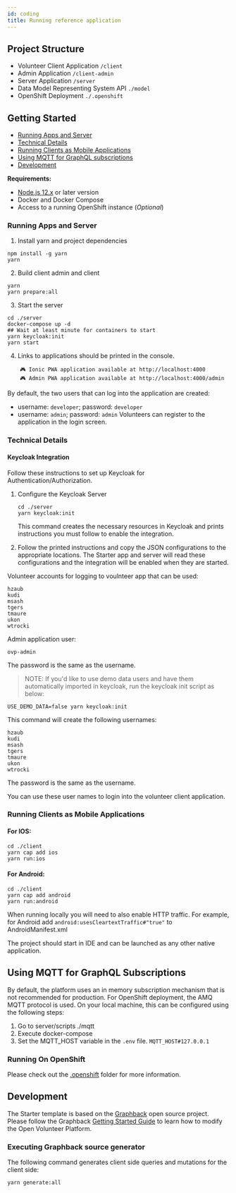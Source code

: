 ```yaml
---
id: coding
title: Running reference application
---
```


## Project Structure
- Volunteer Client Application `/client`
- Admin Application `/client-admin`
- Server Application `/server`
- Data Model Representing System API `./model`
- OpenShift Deployment `./.openshift`

## Getting Started
* [Running Apps and Server](Running-Apps-and-Server)
* [Technical Details](Technical-Details)
* [Running Clients as Mobile Applications](Running-Clients-as-Mobile-Applications)
* [Using MQTT for GraphQL subscriptions](Using-MQTT-for-GraphQL-Subscriptions)
* [Development](Development) 

**Requirements:**
- [Node.js 12.x](https://nodejs.org/en/download/) or later version
- Docker and Docker Compose
- Access to a running OpenShift instance (_Optional_)

### Running Apps and Server

1. Install yarn and project dependencies
```shell
npm install -g yarn
yarn
```
2. Build client admin and client 
```shell
yarn
yarn prepare:all
```
3. Start the server
```shell
cd ./server
docker-compose up -d
## Wait at least minute for containers to start
yarn keycloak:init
yarn start
```
4. Links to applications should be printed in the console.
```shell
    🎮 Ionic PWA application available at http://localhost:4000
    🎮 Admin PWA application available at http://localhost:4000/admin
```
  By default, the two users that can log into the application are created:
  - username: `developer`; password: `developer`
  - username: `admin`; password: `admin`
   Volunteers can register to the application in the login screen. 


### Technical Details

#### Keycloak Integration

Follow these instructions to set up Keycloak for Authentication/Authorization.

1. Configure the Keycloak Server

    ```shell
    cd ./server
    yarn keycloak:init
    ```
   This command creates the necessary resources in Keycloak and prints instructions you must follow to enable the integration.

2. Follow the printed instructions and copy the JSON configurations to the appropriate locations.
   The Starter app and server will read these configurations and the integration will be enabled when they are started.

Volunteer accounts for logging to voulnteer app that can be used:

```log
hzaub	
kudi
msash
tgers
tmaure
ukon
wtrocki
```

Admin application user:

`ovp-admin`

The password is the same as the username.


> NOTE: If you'd like to use demo data users and have them automatically imported in keycloak, run the keycloak init script as below: 
```shell
USE_DEMO_DATA=false yarn keycloak:init
``` 

This command will create the following usernames:

```log
hzaub	
kudi
msash
tgers
tmaure
ukon
wtrocki
```

The password is the same as the username.

You can use these user names to login into the volunteer client application. 

### Running Clients as Mobile Applications

#### For IOS:
```
cd ./client
yarn cap add ios
yarn run:ios
```

#### For Android:
```
cd ./client
yarn cap add android
yarn run:android
```

When running locally you will need to also enable HTTP traffic. 
For example, for Android add `android:usesCleartextTraffic#"true"` to AndroidManifest.xml

The project should start in IDE and can be launched as any other native application.

## Using MQTT for GraphQL Subscriptions

By default, the platform uses an in memory subscription mechanism that is not recommended for production. For OpenShift deployment, the AMQ MQTT protocol is used. On your local machine, this can be configured using the following steps:

1. Go to server/scripts ./mqtt
2. Execute docker-compose
3. Set the MQTT_HOST variable in the `.env` file. 
   `MQTT_HOST#127.0.0.1`

### Running On OpenShift

Please check out the [.openshift](platform/.openshift/README.md) folder for more information.

## Development 

The Starter template is based on the [Graphback](https://graphback.dev) open source project. Please follow the Graphback [Getting Started Guide](https://graphback.dev/docs/intro/datamodel) to learn how to modify the Open Volunteer Platform.

### Executing Graphback source generator

The  following command generates client side queries and mutations for the client side:

```sh
yarn generate:all
```
